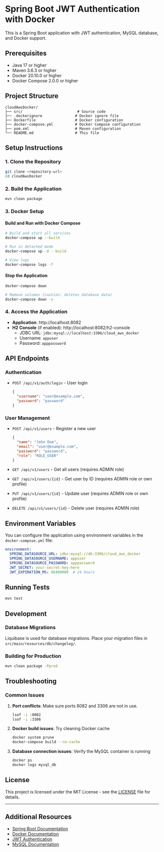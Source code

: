 # Spring Boot JWT Authentication with Docker

This is a Spring Boot application with JWT authentication, MySQL database, and Docker support.

## Prerequisites

- Java 17 or higher
- Maven 3.6.3 or higher
- Docker 20.10.0 or higher
- Docker Compose 2.0.0 or higher

## Project Structure

```
cloudAwsDocker/
├── src/                         # Source code
├── .dockerignore               # Docker ignore file
├── Dockerfile                  # Docker configuration
├── docker-compose.yml          # Docker Compose configuration
├── pom.xml                     # Maven configuration
└── README.md                   # This file
```

## Setup Instructions

### 1. Clone the Repository

```bash
git clone <repository-url>
cd cloudAwsDocker
```

### 2. Build the Application

```bash
mvn clean package
```

### 3. Docker Setup

#### Build and Run with Docker Compose

```bash
# Build and start all services
docker-compose up --build

# Run in detached mode
docker-compose up -d --build

# View logs
docker-compose logs -f
```

#### Stop the Application

```bash
docker-compose down

# Remove volumes (caution: deletes database data)
docker-compose down -v
```

### 4. Access the Application

- **Application**: http://localhost:8082
- **H2 Console** (if enabled): http://localhost:8082/h2-console
  - JDBC URL: `jdbc:mysql://localhost:3306/cloud_aws_docker`
  - Username: `appuser`
  - Password: `apppassword`

## API Endpoints

### Authentication

- `POST /api/v1/auth/login` - User login
  ```json
  {
    "username": "user@example.com",
    "password": "password"
  }
  ```

### User Management

- `POST /api/v1/users` - Register a new user
  ```json
  {
    "name": "John Doe",
    "email": "user@example.com",
    "password": "password",
    "role": "ROLE_USER"
  }
  ```

- `GET /api/v1/users` - Get all users (requires ADMIN role)
- `GET /api/v1/users/{id}` - Get user by ID (requires ADMIN role or own profile)
- `PUT /api/v1/users/{id}` - Update user (requires ADMIN role or own profile)
- `DELETE /api/v1/users/{id}` - Delete user (requires ADMIN role)

## Environment Variables

You can configure the application using environment variables in the `docker-compose.yml` file:

```yaml
environment:
  SPRING_DATASOURCE_URL: jdbc:mysql://db:3306/cloud_aws_docker
  SPRING_DATASOURCE_USERNAME: appuser
  SPRING_DATASOURCE_PASSWORD: apppassword
  JWT_SECRET: your-secret-key-here
  JWT_EXPIRATION_MS: 86400000  # 24 hours
```

## Running Tests

```bash
mvn test
```

## Development

### Database Migrations

Liquibase is used for database migrations. Place your migration files in `src/main/resources/db/changelog/`.

### Building for Production

```bash
mvn clean package -Pprod
```

## Troubleshooting

### Common Issues

1. **Port conflicts**: Make sure ports 8082 and 3306 are not in use.
   ```bash
   lsof -i :8082
   lsof -i :3306
   ```

2. **Docker build issues**: Try cleaning Docker cache
   ```bash
   docker system prune
   docker-compose build --no-cache
   ```

3. **Database connection issues**: Verify the MySQL container is running
   ```bash
   docker ps
   docker logs mysql_db
   ```

## License

This project is licensed under the MIT License - see the [LICENSE](LICENSE) file for details.

---

## Additional Resources

- [Spring Boot Documentation](https://spring.io/projects/spring-boot)
- [Docker Documentation](https://docs.docker.com/)
- [JWT Authentication](https://jwt.io/)
- [MySQL Documentation](https://dev.mysql.com/doc/)
